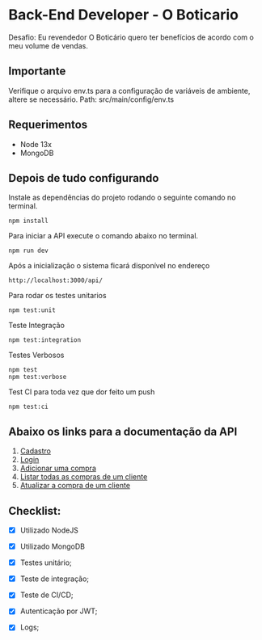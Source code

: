 # **Back-End Developer - O Boticario**

Desafio: Eu revendedor O Boticário quero ter benefícios de acordo com o meu volume de vendas.

## **Importante**
Verifique o arquivo env.ts para a configuração de variáveis de ambiente, altere se necessário.
Path: src/main/config/env.ts

## **Requerimentos**
- Node 13x
- MongoDB

## **Depois de tudo configurando**
Instale as dependências do projeto rodando o seguinte comando no terminal.

```npm install```

Para iniciar a API execute o comando abaixo no terminal. 

```npm run dev```

Após a inicialização o sistema ficará disponível no endereço

```http://localhost:3000/api/```

Para rodar os testes unitarios

```npm test:unit ```

Teste Integração

```npm test:integration```

Testes Verbosos

```npm test``` 	     
```npm test:verbose```

Test CI para toda vez que dor feito um push

```npm test:ci```

## **Abaixo os links para a documentação da API**

1. [Cadastro](./requirements/signup.md)
2. [Login](./requirements/login.md)
3. [Adicionar uma compra](./requirements/purchase.md)
4. [Listar todas as compras de um cliente](./requirements/load-purchase.md)
5. [Atualizar a compra de um cliente](./requirements/update-purchase.md)

Checklist:
---

- [x] Utilizado NodeJS
- [x] Utilizado MongoDB
- [x] Testes unitário;
- [x] Teste de integração;
- [x] Teste de CI/CD;
- [x] Autenticação por JWT;
- [x] Logs;

